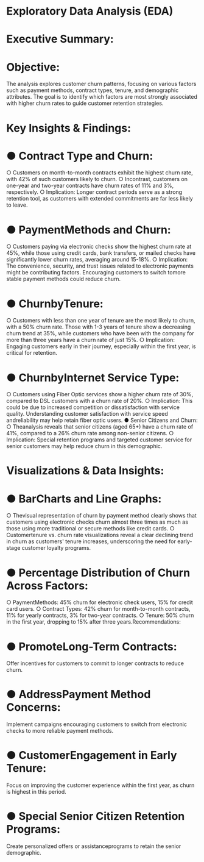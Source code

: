 # Exploratory Data Analysis (EDA)

# Executive Summary:

# Objective:
 The analysis explores customer churn patterns, focusing on various factors such as payment methods, contract types, tenure, and demographic attributes. The goal is to identify which factors are most strongly associated with higher churn rates to guide customer retention strategies.
 
# Key Insights & Findings:
 
# ● Contract Type and Churn:
 ○ Customers on month-to-month contracts exhibit the highest churn rate, with 42% of such customers likely to churn.
 ○ Incontrast, customers on one-year and two-year contracts have churn rates of 11% and 3%, respectively.
 ○ Implication: Longer contract periods serve as a strong retention tool, as customers with extended commitments are far less likely to leave.
 
#  ● PaymentMethods and Churn:
 ○ Customers paying via electronic checks show the highest churn rate at 45%, while those using credit cards, bank transfers, or mailed checks have significantly lower churn
   rates, averaging around 15-18%.
 ○ Implication: The convenience, security, and trust issues related to electronic payments might be contributing factors. Encouraging customers to switch tomore stable 
   payment methods could reduce churn.
 
# ● ChurnbyTenure:
 ○ Customers with less than one year of tenure are the most likely to churn, with a 50% churn rate. Those with 1-3 years of tenure show a decreasing churn trend at 35%, 
   while customers who have been with the company for more than three years have a churn rate of just 15%.
 ○ Implication:
   Engaging customers early in their journey, especially within the first year, is critical for retention.
   
# ● ChurnbyInternet Service Type:
 ○ Customers using Fiber Optic services show a higher churn rate of 30%, compared to DSL customers with a churn rate of 20%.
 ○ Implication:
   This could be due to increased competition or dissatisfaction with service quality. Understanding customer satisfaction with service speed andreliability may help retain 
   fiber optic users.
 ● Senior Citizens and Churn:
 ○ Theanalysis reveals that senior citizens (aged 65+) have a churn rate of 41%, compared to a 26% churn rate among non-senior citizens.
 ○ Implication:
   Special retention programs and targeted customer service for senior customers may help reduce churn in this demographic. 
   
# Visualizations & Data Insights:

# ● BarCharts and Line Graphs:
 ○ Thevisual representation of churn by payment method clearly shows that customers using electronic checks churn almost three times as much as those using more traditional 
   or secure methods like credit cards.
 ○ Customertenure vs. churn rate visualizations reveal a clear declining trend in churn as customers' tenure increases, underscoring the need for early-stage customer 
   loyalty programs.
 
# ● Percentage Distribution of Churn Across Factors:
 ○ PaymentMethods:
   45% churn for electronic check users, 15% for credit card users.
 ○ Contract Types: 
   42% churn for month-to-month contracts, 11% for yearly contracts, 3% for two-year contracts.
 ○ Tenure: 
   50% churn in the first year, dropping to 15% after three years.Recommendations:
   
# ● PromoteLong-Term Contracts: 
   Offer incentives for customers to commit to longer contracts to reduce churn.
   
# ● AddressPayment Method Concerns:
   Implement campaigns encouraging customers to switch from electronic checks to more reliable payment methods.
   
# ● CustomerEngagement in Early Tenure: 
   Focus on improving the customer experience within the first year, as churn is highest in this period.
   
# ● Special Senior Citizen Retention Programs:
   Create personalized offers or assistanceprograms to retain the senior demographic.
